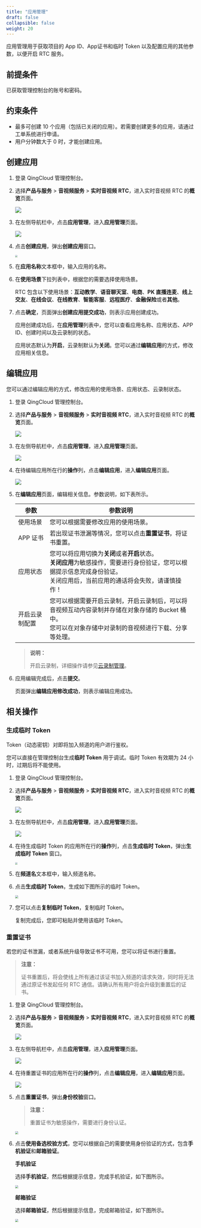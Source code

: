 ```yaml
---
title: "应用管理"
draft: false
collapsible: false
weight: 20
---
```


应用管理用于获取项目的 App ID、App证书和临时 Token 以及配置应用的其他参数，以便开启 RTC 服务。

## 前提条件

已获取管理控制台的账号和密码。

## 约束条件

- 最多可创建 10 个应用（包括已关闭的应用）。若需要创建更多的应用，请通过工单系统进行申请。
- 用户分钟数大于 0 时，才能创建应用。

## 创建应用

1. 登录 QingCloud 管理控制台。

2. 选择**产品与服务** > **音视频服务** > **实时音视频 RTC**，进入实时音视频 RTC 的**概览**页面。

   ![](../../_images/qs_app_list.png)

3. 在左侧导航栏中，点击**应用管理**，进入**应用管理**页面。

   ![](../../_images/um_app_list.png)

4. 点击**创建应用**，弹出**创建应用**窗口。

   <img src="../../_images/um_create_app.png" style="zoom:40%;" />

5. 在**应用名称**文本框中，输入应用的名称。

6. 在**使用场景**下拉列表中，根据您的需要选择使用场景。

   RTC 包含以下使用场景：**互动教学**、**语音聊天室**、**电商**、**PK 直播连麦**、**线上交友**、**在线会议**、**在线教育**、**智能客服**、**远程医疗**、**金融保险**或者**其他**。

7. 点击**确定**，页面弹出**创建应用提交成功**，则表示应用创建成功。

   应用创建成功后，在**应用管理**列表中，您可以查看应用名称、应用状态、APP ID、创建时间以及云录制的状态。

   应用状态默认为**开启**，云录制默认为**关闭**。您可以通过**编辑应用**的方式，修改应用相关信息。

## 编辑应用

您可以通过编辑应用的方式，修改应用的使用场景、应用状态、云录制状态。

1. 登录 QingCloud 管理控制台。

2. 选择**产品与服务** > **音视频服务** > **实时音视频 RTC**，进入实时音视频 RTC 的**概览**页面。

   ![](../../_images/qs_app_list.png)

3. 在左侧导航栏中，点击**应用管理**，进入**应用管理**页面。

   ![](../../_images/um_app_list.png)

4. 在待编辑应用所在行的**操作**列，点击**编辑应用**，进入**编辑应用**页面。

   ![](../../_images/um_edit_app.png)

5. 在**编辑应用**页面，编辑相关信息。参数说明，如下表所示。

   | 参数           | 参数说明                                                     |
   | -------------- | ------------------------------------------------------------ |
   | 使用场景       | 您可以根据需要修改应用的使用场景。                           |
   | APP 证书       | 若出现证书泄漏等情况，您可以点击<b>重置证书</b>，将证书重置。 |
   | 应用状态       | 您可以将应用切换为<b>关闭</b>或者<b>开启</b>状态。<br /><b>关闭应用</b>为敏感操作，需要进行身份验证，您可以根据提示信息完成身份验证。</br>关闭应用后，当前应用的通话将会失败，请谨慎操作！ |
   | 开启云录制配置 | 您可以根据需要开启云录制，开启云录制后，可以将音视频互动内容录制并存储在对象存储的 Bucket 桶中。<br />您可以在对象存储中对录制的音视频进行下载、分享等处理。 |
   
   > **说明：**
   >
   > 开启云录制，详细操作请参见[云录制管理](../30_enable_cloudlive/)。
   
6. 应用编辑完成后，点击**提交**。

   页面弹出**编辑应用修改成功**，则表示编辑应用成功。

## 相关操作

### 生成临时 Token

Token（动态密钥）对即将加入频道的用户进行鉴权。 

您可以直接在管理控制台生成**临时 Token** 用于调试。临时 Token 有效期为 24 小时，过期后将不能使用。

1. 登录 QingCloud 管理控制台。

2. 选择**产品与服务** > **音视频服务** > **实时音视频 RTC**，进入实时音视频 RTC 的**概览**页面。

   ![](../../_images/qs_app_list.png)

3. 在左侧导航栏中，点击**应用管理**，进入**应用管理**页面。

   ![](../../_images/um_app_list.png)

4. 在待生成临时 Token 的应用所在行的**操作**列，点击**生成临时 Token**，弹出**生成临时 Token** 窗口。

   <img src="../../_images/um_generate_token.png" style="zoom:40%;" />

5. 在**频道名**文本框中，输入频道名称。

6. 点击**生成临时 Token**，生成如下图所示的临时 Token。

   <img src="../../_images/um_temporary_token.png" style="zoom:50%;" />

7. 您可以点击**复制临时 Token**，复制临时 Token。

   复制完成后，您即可粘贴并使用该临时 Token。

### 重置证书

若您的证书泄漏，或者系统升级导致证书不可用，您可以将证书进行重置。

> **注意：**
>
> 证书重置后，将会使线上所有通过该证书加入频道的请求失效，同时将无法通过原证书发起任何 RTC 通信。请确认所有用户将会升级到重置后的证书。

1. 登录 QingCloud 管理控制台。

2. 选择**产品与服务** > **音视频服务** > **实时音视频 RTC**，进入实时音视频 RTC 的**概览**页面。

   ![](../../_images/qs_app_list.png)

3. 在左侧导航栏中，点击**应用管理**，进入**应用管理**页面。

   ![](../../_images/um_app_list.png)

4. 在待重置证书的应用所在行的**操作**列，点击**编辑应用**，进入**编辑应用**页面。

   ![](../../_images/um_edit_app.png)

5. 点击**重置证书**，弹出**身份校验**窗口。

   > **注意：**
   >
   > 重置证书为敏感操作，需要进行身份认证。

   <img src="../../_images/um_reset_certificate.png" style="zoom:50%;" />

6. 点击**使用备选校验方式**，您可以根据自己的需要使用身份验证的方式，包含**手机验证**和**邮箱验证**。

   **手机验证**

   选择**手机验证**，然后根据提示信息，完成手机验证，如下图所示。

   <img src="../../_images/um_num_verify.png" style="zoom:50%;" />

   **邮箱验证**

   选择**邮箱验证**，然后根据提示信息，完成邮箱验证，如下图所示。

   <img src="../../_images/um_email_verify.png" style="zoom:50%;" />

   
